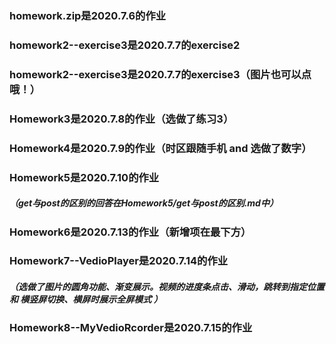 ### homework.zip是2020.7.6的作业

### homework2--exercise3是2020.7.7的exercise2

### homework2--exercise3是2020.7.7的exercise3（图片也可以点哦！）

### Homework3是2020.7.8的作业（选做了练习3）

### Homework4是2020.7.9的作业（时区跟随手机 and 选做了数字）

### Homework5是2020.7.10的作业

##### （get与post的区别的回答在Homework5/get与post的区别.md中）

### Homework6是2020.7.13的作业（新增项在最下方）

### Homework7--VedioPlayer是2020.7.14的作业

##### （选做了图片的圆角功能、渐变展示。视频的进度条点击、滑动，跳转到指定位置 和 横竖屏切换、横屏时展示全屏模式 ）

### Homework8--MyVedioRcorder是2020.7.15的作业 
